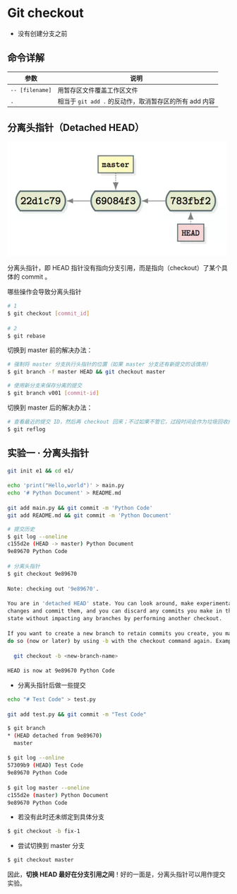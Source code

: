 # Git checkout

* 没有创建分支之前

## 命令详解

| 参数            | 说明                                                   |
| --------------- | ------------------------------------------------------ |
| `-- [filename]` | 用暂存区文件覆盖工作区文件                             |
| `.`             | 相当于 `git add .` 的反动作，取消暂存区的所有 add 内容 |

## 分离头指针（Detached HEAD）

![分离头指针](.images/detached-head.png)

分离头指针，即 HEAD 指针没有指向分支引用，而是指向（checkout）了某个具体的 commit 。

哪些操作会导致分离头指针

```sh
# 1
$ git checkout [commit_id]

# 2
$ git rebase
```

切换到 master 前的解决办法：

```sh
# 强制将 master 分支执行头指针的位置（如果 master 分支还有新提交的话慎用）
$ git branch -f master HEAD && git checkout master
```

```sh
# 使用新分支来保存分离的提交
$ git branch v001 [commit-id]
```

切换到 master 后的解决办法：

```sh
# 查看最近的提交 ID，然后再 checkout 回来；不过如果不管它，过段时间会作为垃圾回收掉
$ git reflog
```

## 实验一 · 分离头指针

```sh
git init e1 && cd e1/

echo 'print("Hello,world")' > main.py
echo '# Python Document' > README.md

git add main.py && git commit -m 'Python Code'
git add README.md && git commit -m 'Python Document'
```

```sh
# 提交历史
$ git log --oneline
c155d2e (HEAD -> master) Python Document
9e89670 Python Code

# 分离头指针
$ git checkout 9e89670

Note: checking out '9e89670'.

You are in 'detached HEAD' state. You can look around, make experimental
changes and commit them, and you can discard any commits you make in this
state without impacting any branches by performing another checkout.

If you want to create a new branch to retain commits you create, you may
do so (now or later) by using -b with the checkout command again. Example:

  git checkout -b <new-branch-name>

HEAD is now at 9e89670 Python Code
```

* 分离头指针后做一些提交

```sh
echo "# Test Code" > test.py

git add test.py && git commit -m "Test Code"
```

```sh
$ git branch
* (HEAD detached from 9e89670)
  master

$ git log --online
57309b9 (HEAD) Test Code
9e89670 Python Code

$ git log master --oneline
c155d2e (master) Python Document
9e89670 Python Code
```

* 若没有此时还未绑定到具体分支

```sh
$ git checkout -b fix-1
```

* 尝试切换到 master 分支

```sh
$ git checkout master
```

因此，**切换 HEAD 最好在分支引用之间**！好的一面是，分离头指针可以用作提交实验。